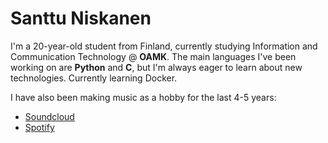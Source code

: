 # Santtu Niskanen

I'm a 20-year-old student from Finland, currently studying Information and Communication Technology @ **OAMK**. The main languages I've been working on are **Python** and **C**, but I'm always eager to learn about new technologies. Currently learning Docker.

I have also been making music as a hobby for the last 4-5 years:
<ul>
  <li><a href="https://soundcloud.com/smolsan">Soundcloud</a></li>
  <li><a href="https://open.spotify.com/artist/4ZMRc9tvtA0QIFoGjbH4a1?si=z3pfzMhbQZ22Se0Gxtw6cQ">Spotify</a></li>
</ul>
